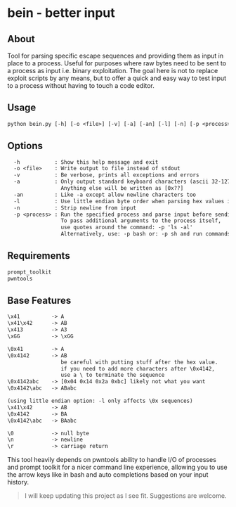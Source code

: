 # bein - better input

## About

Tool for parsing specific escape sequences and providing them as input in place to a process.
Useful for purposes where raw bytes need to be sent to a process as input i.e. binary exploitation.
The goal here is not to replace exploit scripts by any means, but to offer a quick and easy way to
test input to a process without having to touch a code editor.

## Usage

```txt
python bein.py [-h] [-o <file>] [-v] [-a] [-an] [-l] [-n] [-p <process>]
```

## Options

```txt
  -h           : Show this help message and exit
  -o <file>    : Write output to file instead of stdout
  -v           : Be verbose, prints all exceptions and errors
  -a           : Only output standard keyboard characters (ascii 32-127)
                 Anything else will be written as [0x??]
  -an          : Like -a except allow newline characters too
  -l           : Use little endian byte order when parsing hex values initialized with \0x
  -n           : Strip newline from input
  -p <process> : Run the specified process and parse input before sending it to the process
                 To pass additional arguments to the process itself,
                 use quotes around the command: -p 'ls -al'
                 Alternatively, use: -p bash or: -p sh and run commands from the shell
```

## Requirements

```txt
prompt_toolkit
pwntools
```

## Base Features

```txt
\x41          -> A
\x41\x42      -> AB
\x413         -> A3
\xGG          -> \xGG

\0x41         -> A
\0x4142       -> AB
                 be careful with putting stuff after the hex value.
                 if you need to add more characters after \0x4142,
                 use a \ to terminate the sequence
\0x4142abc    -> [0x04 0x14 0x2a 0xbc] likely not what you want
\0x4142\abc   -> ABabc

(using little endian option: -l only affects \0x sequences)
\x41\x42      -> AB
\0x4142       -> BA
\0x4142\abc   -> BAabc

\0            -> null byte
\n            -> newline
\r            -> carriage return
```

This tool heavily depends on pwntools ability to handle I/O of processes and prompt toolkit
for a nicer command line experience, allowing you to use the arrow keys like in bash and
auto completions based on your input history.

> I will keep updating this project as I see fit. Suggestions are welcome.

